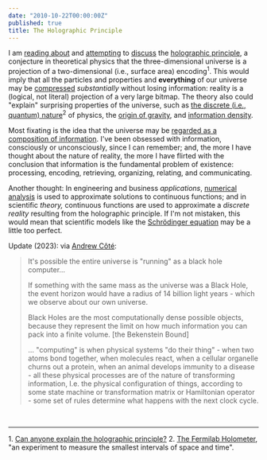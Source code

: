 ```yaml
---
date: "2010-10-22T00:00:00Z"
published: true
title: The Holographic Principle
---
```


I am <a href="http://www.reddit.com/r/science/comments/dtvpt/hogans_holometer_physicists_devise_a_way_to_test/">reading about</a> and <a href="http://www.reddit.com/r/science/comments/dtvpt/hogans_holometer_physicists_devise_a_way_to_test/c130ktu">attempting</a> to <a href="http://www.reddit.com/r/science/comments/dtvpt/hogans_holometer_physicists_devise_a_way_to_test/c130n9t">discuss</a> the <a href="http://en.wikipedia.org/wiki/Holographic_principle">holographic principle</a>, a conjecture in theoretical physics that the three-dimensional universe is a projection of a two-dimensional (i.e., surface area) encoding<sup>1</sup>. This would imply that all the particles and properties and <b>everything</b> of our universe may be <a href="http://en.wikipedia.org/wiki/Kolmogorov_complexity">compressed</a> <i>substantially </i>without losing information: reality is a (logical, not literal) projection of a very large bitmap.
The theory also could "explain" surprising properties of the universe, such as <a href="http://www.reddit.com/r/science/comments/dtvpt/hogans_holometer_physicists_devise_a_way_to_test/c130wfv">the discrete (i.e., quantum) nature</a><sup>2</sup> of physics, the <a href="http://arxiv.org/abs/1010.2487">origin of gravity</a>, and <a href="http://en.wikipedia.org/wiki/Holographic_principle#Limit_on_information_density">information density</a>.

Most fixating is the idea that the universe may be [regarded as a composition of information](https://en.wikipedia.org/wiki/Holographic_principle#High-level_summary). I've been obsessed with information, consciously or unconsciously, since I can remember; and, the more I have thought about the nature of reality, the more I have flirted with the conclusion that information is the fundamental problem of existence: processing, encoding, retrieving, organizing, relating, and communicating.

Another thought: In engineering and business <i>applications</i>, <a href="http://en.wikipedia.org/wiki/Newton's_method">numerical analysis</a> is used to approximate solutions to continuous functions; and in scientific <i>theory,</i> continuous functions are used to approximate a <i>discrete reality</i> resulting from the holographic principle. If I'm not mistaken, this would mean that scientific models like the <a href="http://en.wikipedia.org/wiki/Schr%C3%B6dinger_equation">Schrödinger equation</a> may be a little too perfect.

Update (2023): via [Andrew Côté](https://twitter.com/Andercot/status/1741837072632332649):

> It's possible the entire universe is "running" as a black hole computer...
>
> If something with the same mass as the universe was a Black Hole, the event horizon would have a radius of 14 billion light years - which we observe about our own universe.
>
> Black Holes are the most computationally dense possible objects, because they represent the limit on how much information you can pack into a finite volume. \[the Bekenstein Bound]
>
> ... "computing" is when physical systems "do their thing" - when two atoms bond together, when molecules react, when a cellular organelle churns out a protein, when an animal develops immunity to a disease - all these physical processes are of the nature of transforming information, I.e. the physical configuration of things, according to some state machine or transformation matrix or Hamiltonian operator - some set of rules determine what happens with the next clock cycle.

<br/>

<hr/>
1. <a href="http://www.reddit.com/r/askscience/comments/du3xq/can_anyone_explain_the_holographic_principle/">Can anyone explain the holographic principle?</a>
2. <a href="http://holometer.fnal.gov/">The Fermilab Holometer</a>, "an experiment to measure the smallest intervals of space and time".
